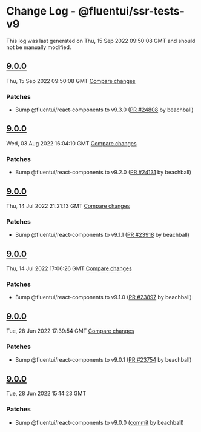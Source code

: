 # Change Log - @fluentui/ssr-tests-v9

This log was last generated on Thu, 15 Sep 2022 09:50:08 GMT and should not be manually modified.

<!-- Start content -->

## [9.0.0](https://github.com/microsoft/fluentui/tree/@fluentui/ssr-tests-v9_v9.0.0)

Thu, 15 Sep 2022 09:50:08 GMT 
[Compare changes](https://github.com/microsoft/fluentui/compare/@fluentui/ssr-tests-v9_v9.0.0..@fluentui/ssr-tests-v9_v9.0.0)

### Patches

- Bump @fluentui/react-components to v9.3.0 ([PR #24808](https://github.com/microsoft/fluentui/pull/24808) by beachball)

## [9.0.0](https://github.com/microsoft/fluentui/tree/@fluentui/ssr-tests-v9_v9.0.0)

Wed, 03 Aug 2022 16:04:10 GMT 
[Compare changes](https://github.com/microsoft/fluentui/compare/@fluentui/ssr-tests-v9_v9.0.0..@fluentui/ssr-tests-v9_v9.0.0)

### Patches

- Bump @fluentui/react-components to v9.2.0 ([PR #24131](https://github.com/microsoft/fluentui/pull/24131) by beachball)

## [9.0.0](https://github.com/microsoft/fluentui/tree/@fluentui/ssr-tests-v9_v9.0.0)

Thu, 14 Jul 2022 21:21:13 GMT 
[Compare changes](https://github.com/microsoft/fluentui/compare/@fluentui/ssr-tests-v9_v9.0.0..@fluentui/ssr-tests-v9_v9.0.0)

### Patches

- Bump @fluentui/react-components to v9.1.1 ([PR #23918](https://github.com/microsoft/fluentui/pull/23918) by beachball)

## [9.0.0](https://github.com/microsoft/fluentui/tree/@fluentui/ssr-tests-v9_v9.0.0)

Thu, 14 Jul 2022 17:06:26 GMT 
[Compare changes](https://github.com/microsoft/fluentui/compare/@fluentui/ssr-tests-v9_v9.0.0..@fluentui/ssr-tests-v9_v9.0.0)

### Patches

- Bump @fluentui/react-components to v9.1.0 ([PR #23897](https://github.com/microsoft/fluentui/pull/23897) by beachball)

## [9.0.0](https://github.com/microsoft/fluentui/tree/@fluentui/ssr-tests-v9_v9.0.0)

Tue, 28 Jun 2022 17:39:54 GMT 
[Compare changes](https://github.com/microsoft/fluentui/compare/@fluentui/ssr-tests-v9_v9.0.0..@fluentui/ssr-tests-v9_v9.0.0)

### Patches

- Bump @fluentui/react-components to v9.0.1 ([PR #23754](https://github.com/microsoft/fluentui/pull/23754) by beachball)

## [9.0.0](https://github.com/microsoft/fluentui/tree/@fluentui/ssr-tests-v9_v9.0.0)

Tue, 28 Jun 2022 15:14:23 GMT

### Patches

- Bump @fluentui/react-components to v9.0.0 ([commit](https://github.com/microsoft/fluentui/commit/ba6c5d651559b91c815429c9a9357c4d5a390f3e) by beachball)
